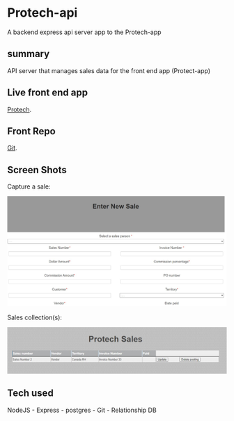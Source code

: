 # Protech-api
A backend express api server app to the Protech-app

## summary 

API server that manages sales data for the front end app (Protect-app)

## Live front end app

[Protech](https://protech-app.vercel.app/collection).

## Front Repo
[Git](https://github.com/dadetifa1/Protech-app).

## Screen Shots
Capture a sale:

![Landing Page](screen_shots/sales_entry.jpg)

Sales collection(s):

![sample results](screen_shots/sales_collections.jpg)

## Tech used 
NodeJS - Express - postgres - Git - Relationship DB



